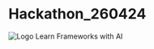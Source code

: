 # Hackathon_260424
![Logo](https://github.com/YakupAtahanov/Hackathon_260424/assets/120160140/8246b73e-be22-4c66-97fa-ebb4b029437e)
Learn Frameworks with AI
